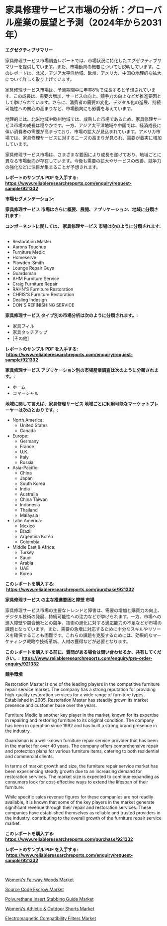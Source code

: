 <p><h1>家具修理サービス市場の分析：グローバル産業の展望と予測（2024年から2031年）</h1></p><p><strong>エグゼクティブサマリー</strong></p>
<p><p>家具修理サービス市場調査レポートでは、市場状況に特化したエグゼクティブサマリーを提供しています。また、市場動向の概要についても説明しています。このレポートは、北米、アジア太平洋地域、欧州、アメリカ、中国の地理的な拡大について詳しく取り上げています。</p><p>家具修理サービス市場は、予測期間中に年率8％で成長すると予想されています。この成長は、需要の増加、サービスの向上、競争力の向上などが推進要因として挙げられています。さらに、消費者の需要の変化、デジタル化の進展、持続可能性への関心の高まりなど、市場動向にも影響を与えています。</p><p>地理的には、北米地域や欧州地域では、成熟した市場であるため、家具修理サービス市場の成長は穏やかです。一方、アジア太平洋地域や中国では、経済成長に伴い消費者の需要が高まっており、市場の拡大が見込まれています。アメリカ市場では、家具修理サービスに対するニーズの高まりが見られ、需要が着実に増加しています。</p><p>家具修理サービス市場は、さまざまな要因により成長を遂げており、地域ごとに異なる市場動向が存在しています。今後も需要の拡大やサービスの改善、競争力の強化などに注目が集まることが予想されます。</p></p>
<p><strong>レポートのサンプル PDF を入手する: <a href="https://www.reliableresearchreports.com/enquiry/request-sample/921332">https://www.reliableresearchreports.com/enquiry/request-sample/921332</a></strong></p>
<p><strong>市場セグメンテーション:</strong></p>
<p><strong> 家具修理サービス 市場はさらに概要、展開、アプリケーション、地域に分類されます :</strong></p>
<p><strong>コンポーネントに関しては、 家具修理サービス 市場は次のように分類されます: &nbsp;</strong></p>
<p><ul><li>Restoration Master</li><li>Aarons Touchup</li><li>Furniture Medic</li><li>Homeserve</li><li>Plowden-Smith</li><li>Lounge Repair Guys</li><li>Guardsman</li><li>AHM Furniture Service</li><li>Craig Furniture Repair</li><li>RAHN'S Furniture Restoration</li><li>CHRIS'S Furniture Restoration</li><li>Dealing Indesign</li><li>DON'S REFINISHING SERVICE</li></ul></p>
<p><strong> 家具修理サービス タイプ別の市場分析は次のように分類されます。:</strong></p>
<p><ul><li>家具フィル</li><li>家具タッチアップ</li><li>[その他]</li></ul></p>
<p><strong>レポートのサンプル PDF を入手する: &nbsp;<a href="https://www.reliableresearchreports.com/enquiry/request-sample/921332">https://www.reliableresearchreports.com/enquiry/request-sample/921332</a></strong></p>
<p><strong> 家具修理サービス アプリケーション別の市場産業調査は次のように分類されます。:</strong></p>
<p><ul><li>ホーム</li><li>コマーシャル</li></ul></p>
<p><strong>地域に関して言えば、家具修理サービス 地域ごとに利用可能なマーケットプレーヤーは次のとおりです。:</strong></p>
<p><ul>
    <li>
        North America:
        <ul>
            <li>United States</li>
            <li>Canada</li>
        </ul>
    </li>
    <li>
        Europe:
        <ul>
            <li>Germany</li>
            <li>France</li>
            <li>U.K.</li>
            <li>Italy</li>
            <li>Russia</li>
        </ul>
    </li>
    <li>
        Asia-Pacific:
        <ul>
            <li>China</li>
            <li>Japan</li>
            <li>South Korea</li>
            <li>India</li>
            <li>Australia</li>
            <li>China Taiwan</li>
            <li>Indonesia</li>
            <li>Thailand</li>
            <li>Malaysia</li>
        </ul>
    </li>
    <li>
        Latin America:
        <ul>
            <li>Mexico</li>
            <li>Brazil</li>
            <li>Argentina Korea</li>
            <li>Colombia</li>
        </ul>
    </li>
    <li>
        Middle East & Africa:
        <ul>
            <li>Turkey</li>
            <li>Saudi</li>
            <li>Arabia</li>
            <li>UAE</li>
            <li>Korea</li>
        </ul>
    </li>
    </ul></p>
<p><strong>このレポートを購入する: &nbsp;<a href="https://www.reliableresearchreports.com/purchase/921332">https://www.reliableresearchreports.com/purchase/921332</a></strong></p>
<p><strong>家具修理サービス の主な推進要因と障壁 市場</strong></p>
<p><p>家具修理サービス市場の主要なトレンドと障害は、需要の増加と購買力の向上、デジタル技術の発展、持続可能性への注力などが挙げられます。一方、市場への進入障壁や競合他社との競争、技術の進化に対する適応能力の不足などが市場の課題となっています。また、需要の急増に対応するために十分なスキルやリソースを確保することも困難です。これらの課題を克服するためには、効果的なマーケティング戦略や技術革新、人材の獲得などが必要となります。</p></p>
<p><strong>このレポートを購入する前に、質問がある場合は問い合わせるか、共有してください。:&nbsp; <a href="https://www.reliableresearchreports.com/enquiry/pre-order-enquiry/921332">https://www.reliableresearchreports.com/enquiry/pre-order-enquiry/921332</a></strong></p>
<p><strong>競争環境</strong></p>
<p><p>Restoration Master is one of the leading players in the competitive furniture repair service market. The company has a strong reputation for providing high-quality restoration services for a wide range of furniture types. Established in 2005, Restoration Master has steadily grown its market presence and customer base over the years.</p><p>Furniture Medic is another key player in the market, known for its expertise in repairing and restoring furniture to its original condition. The company has been in operation since 1992 and has built a strong brand presence in the industry.</p><p>Guardsman is a well-known furniture repair service provider that has been in the market for over 40 years. The company offers comprehensive repair and protection plans for various furniture items, catering to both residential and commercial clients.</p><p>In terms of market growth and size, the furniture repair service market has been experiencing steady growth due to an increasing demand for restoration services. The market size is expected to continue expanding as consumers look for cost-effective ways to extend the lifespan of their furniture.</p><p>While specific sales revenue figures for these companies are not readily available, it is known that some of the key players in the market generate significant revenue through their repair and restoration services. These companies have established themselves as reliable and trusted providers in the industry, contributing to the overall growth of the furniture repair service market.</p></p>
<p><strong>このレポートを購入する: &nbsp; <a href="https://www.reliableresearchreports.com/purchase/921332">https://www.reliableresearchreports.com/purchase/921332</a></strong></p>
<p><strong>レポートのサンプル PDF を入手する: &nbsp;<a href="https://www.reliableresearchreports.com/enquiry/request-sample/921332">https://www.reliableresearchreports.com/enquiry/request-sample/921332</a></strong><strong></strong></p>
<p>&nbsp;</p>
<p><p><a href="https://issuu.com/reportprime-2/docs/womens-fairway-woods-market-size-2030.pptx">Women\'s Fairway Woods Market</a></p><p><a href="https://github.com/dx0328/Market-Research-Report-List-1/blob/main/source-code-escrow-market.md">Source Code Escrow Market</a></p><p><a href="https://github.com/mahnoor2003/Market-Research-Report-List-3/blob/main/polyurethane-insert-stabbing-guide-market.md">Polyurethane Insert Stabbing Guide Market</a></p><p><a href="https://issuu.com/reportprime-2/docs/womens-athletic-outdoor-shorts-market-size-2030.pp">Women\'s Athletic & Outdoor Shorts Market</a></p><p><a href="https://github.com/juancolorado15/Market-Research-Report-List-1/blob/main/electromagnetic-compatibility-filters-market.md">Electromagnetic Compatibility Filters Market</a></p></p>